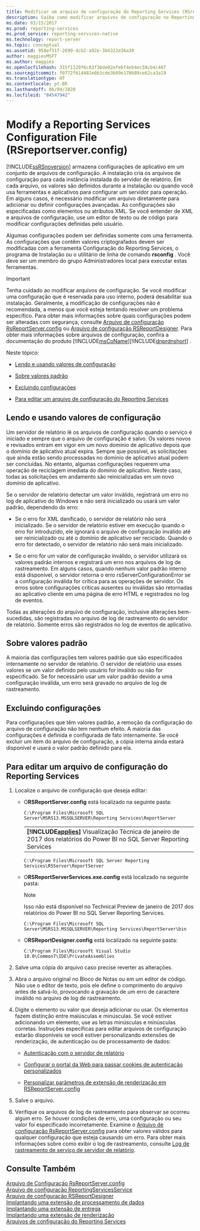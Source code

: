 ```yaml
---
title: Modificar um arquivo de configuração do Reporting Services (RSreportserver.config) | Microsoft Docs
description: Saiba como modificar arquivos de configuração no Reporting Services para adicionar ou definir configurações avançadas. Algumas configurações são para uso interno. Continue com cuidado.
ms.date: 03/15/2017
ms.prod: reporting-services
ms.prod_service: reporting-services-native
ms.technology: report-server
ms.topic: conceptual
ms.assetid: 958ef51f-2699-4cb2-a92e-3b4322e36a30
author: maggiesMSFT
ms.author: maggies
ms.openlocfilehash: 315f1129f6c83f36de02efebf4eb4ec58cb4c48f
ms.sourcegitcommit: f0772f614482e0b3cde3609e178689ce62ca3a19
ms.translationtype: HT
ms.contentlocale: pt-BR
ms.lasthandoff: 06/09/2020
ms.locfileid: "84547942"
---
```

# <a name="modify-a-reporting-services-configuration-file-rsreportserverconfig"></a>Modify a Reporting Services Configuration File (RSreportserver.config)
  [!INCLUDE[ssRSnoversion](../../includes/ssrsnoversion-md.md)] armazena configurações de aplicativo em um conjunto de arquivos de configuração. A instalação cria os arquivos de configuração para cada instância instalada do servidor de relatório. Em cada arquivo, os valores são definidos durante a instalação ou quando você usa ferramentas e aplicativos para configurar um servidor para operação. Em alguns casos, é necessário modificar um arquivo diretamente para adicionar ou definir configurações avançadas. As configurações são especificadas como elementos ou atributos XML. Se você entender de XML e arquivos de configuração, use um editor de texto ou de código para modificar configurações definidas pelo usuário.  
  
 Algumas configurações podem ser definidas somente com uma ferramenta. As configurações que contêm valores criptografados devem ser modificadas com a ferramenta Configuração do Reporting Services, o programa de Instalação ou o utilitário de linha de comando **rsconfig** . Você deve ser um membro do grupo Administradores local para executar estas ferramentas.  
  
> [!IMPORTANT]
>  Tenha cuidado ao modificar arquivos de configuração. Se você modificar uma configuração que é reservada para uso interno, poderá desabilitar sua instalação. Geralmente, a modificação de configurações não é recomendada, a menos que você esteja tentando resolver um problema específico. Para obter mais informações sobre quais configurações podem ser alteradas com segurança, consulte [Arquivo de configuração RsReportServer.config](../../reporting-services/report-server/rsreportserver-config-configuration-file.md) ou [Arquivo de configuração RSReportDesigner](../../reporting-services/report-server/rsreportdesigner-configuration-file.md). Para obter mais informações sobre arquivos de configuração, confira a documentação do produto [!INCLUDE[msCoName](../../includes/msconame-md.md)][!INCLUDE[dnprdnshort](../../includes/dnprdnshort-md.md)] .  
  
 Neste tópico:  
  
-   [Lendo e usando valores de configuração](#bkmk_read_values)  
  
-   [Sobre valores padrão](#bkmk_default_values)  
  
-   [Excluindo configurações](#bkmk_delete_config_settings)  
  
-   [Para editar um arquivo de configuração do Reporting Services](#bkmk_edit_configuation_file)  
  
##  <a name="reading-and-using-configuration-values"></a><a name="bkmk_read_values"></a> Lendo e usando valores de configuração  
 Um servidor de relatório lê os arquivos de configuração quando o serviço é iniciado e sempre que o arquivo de configuração é salvo. Os valores novos e revisados entram em vigor em um novo domínio de aplicativo depois que o domínio de aplicativo atual expira. Sempre que possível, as solicitações que ainda estão sendo processadas no domínio de aplicativo atual podem ser concluídas. No entanto, algumas configurações requerem uma operação de reciclagem imediata do domínio de aplicativo. Neste caso, todas as solicitações em andamento são reinicializadas em um novo domínio de aplicativo.  
  
 Se o servidor de relatório detectar um valor inválido, registrará um erro no log de aplicativo do Windows e não será inicializado ou usará um valor padrão, dependendo do erro:  
  
-   Se o erro for XML danificado, o servidor de relatório não será inicializado. Se o servidor de relatório estiver em execução quando o erro for introduzido, ele ignorará o arquivo de configuração inválido até ser reinicializado ou até o domínio de aplicativo ser reciclado. Quando o erro for detectado, o servidor de relatório não será mais inicializado.  
  
-   Se o erro for um valor de configuração inválido, o servidor utilizará os valores padrão internos e registrará um erro nos arquivos de log de rastreamento. Em alguns casos, quando nenhum valor padrão interno está disponível, o servidor retorna o erro rsServerConfigurationError se a configuração inválida for crítica para as operações de servidor. Os erros sobre configurações críticas ausentes ou inválidas são retornadas ao aplicativo cliente em uma página de erro HTML e registrados no log de eventos.  
  
 Todas as alterações do arquivo de configuração, inclusive alterações bem-sucedidas, são registradas no arquivo de log de rastreamento do servidor de relatório. Somente erros são registrados no log de eventos de aplicativo.  
  
##  <a name="about-default-values"></a><a name="bkmk_default_values"></a> Sobre valores padrão  
 A maioria das configurações tem valores padrão que são especificados internamente no servidor de relatório. O servidor de relatório usa esses valores se um valor definido pelo usuário for inválido ou não for especificado. Se for necessário usar um valor padrão devido a uma configuração inválida, um erro será gravado no arquivo de log de rastreamento.  
  
##  <a name="deleting-configuration-settings"></a><a name="bkmk_delete_config_settings"></a> Excluindo configurações  
 Para configurações que têm valores padrão, a remoção da configuração do arquivo de configuração não tem nenhum efeito. A maioria das configurações é definida e configurada de fato internamente. Se você excluir um item do arquivo de configuração, a cópia interna ainda estará disponível e usará o valor padrão definido para ela.  
  
##  <a name="to-edit-a-reporting-services-configuration-file"></a><a name="bkmk_edit_configuation_file"></a> Para editar um arquivo de configuração do Reporting Services  
  
1.  Localize o arquivo de configuração que deseja editar:  
  
    -   O**RSReportServer.config** está localizado na seguinte pasta:  
  
        ```  
        C:\Program Files\Microsoft SQL Server\MSRS13.MSSQLSERVER\Reporting Services\ReportServer  
        ```  
        
        ||  
        |-|  
        |**[!INCLUDE[applies](../../includes/applies-md.md)]** Visualização Técnica de janeiro de 2017 dos relatórios do Power BI no SQL Server Reporting Services|
        
        ```  
        C:\Program Files\Microsoft SQL Server Reporting Services\RSServer\ReportServer
        ```
  
    -   O**RSReportServerServices.exe.config** está localizado na seguinte pasta:  
    
        > [!NOTE] 
        > Isso não está disponível no Technical Preview de janeiro de 2017 dos relatórios do Power BI no SQL Server Reporting Services.
  
        ```  
        C:\Program Files\Microsoft SQL Server\MSRS13.MSSQLSERVER\Reporting Services\ReportServer\bin  
        ```  
  
    -   O**RSReportDesigner.config** está localizado na seguinte pasta:  
  
        ```  
        C:\Program Files\Microsoft Visual Studio 10.0\Common7\IDE\PrivateAssemblies  
        ```  
  
2.  Salve uma cópia do arquivo caso precise reverter as alterações.  
  
3.  Abra o arquivo original no Bloco de Notas ou em um editor de código. Não use o editor de texto, pois ele define o comprimento do arquivo antes de salvá-lo, provocando a gravação de um erro de caractere inválido no arquivo de log de rastreamento.  
  
4.  Digite o elemento ou valor que deseja adicionar ou usar. Os elementos fazem distinção entre maiúsculas e minúsculas. Se você estiver adicionando um elemento, use as letras minúsculas e minúsculas corretas. Instruções específicas para editar arquivos de configuração estarão disponíveis se você estiver personalizando extensões de renderização, de autenticação ou de processamento de dados:  
  
    -   [Autenticação com o servidor de relatório](../../reporting-services/security/authentication-with-the-report-server.md)  
  
    -   [Configurar o portal da Web para passar cookies de autenticação personalizados](../../reporting-services/security/configure-the-web-portal-to-pass-custom-authentication-cookies.md)
  
    -   [Personalizar parâmetros de extensão de renderização em RSReportServer.config](../../reporting-services/customize-rendering-extension-parameters-in-rsreportserver-config.md)  
  
5.  Salve o arquivo.  
  
6.  Verifique os arquivos de log de rastreamento para observar se ocorreu algum erro. Se houver condições de erro, uma configuração ou seu valor foi especificado incorretamente. Examine o [Arquivo de configuração RsReportServer.config](../../reporting-services/report-server/rsreportserver-config-configuration-file.md) para obter valores válidos para qualquer configuração que esteja causando um erro. Para obter mais informações sobre como exibir o log de rastreamento, consulte [Log de rastreamento de serviço de servidor de relatório](../../reporting-services/report-server/report-server-service-trace-log.md).  
  
## <a name="see-also"></a>Consulte Também  
 [Arquivo de Configuração RsReportServer.config](../../reporting-services/report-server/rsreportserver-config-configuration-file.md)   
 [Arquivo de configuração ReportingServicesService](../../reporting-services/report-server/reportingservicesservice-configuration-file.md)   
 [Arquivo de configuração RSReportDesigner](../../reporting-services/report-server/rsreportdesigner-configuration-file.md)   
 [Implantando uma extensão de processamento de dados](../../reporting-services/extensions/data-processing/deploying-a-data-processing-extension.md)   
 [Implantando uma extensão de entrega](../../reporting-services/extensions/delivery-extension/deploying-a-delivery-extension.md)   
 [Implantando uma extensão de renderização](../../reporting-services/extensions/rendering-extension/deploying-a-rendering-extension.md)   
 [Arquivos de configuração do Reporting Services](../../reporting-services/report-server/reporting-services-configuration-files.md)  
  
  
